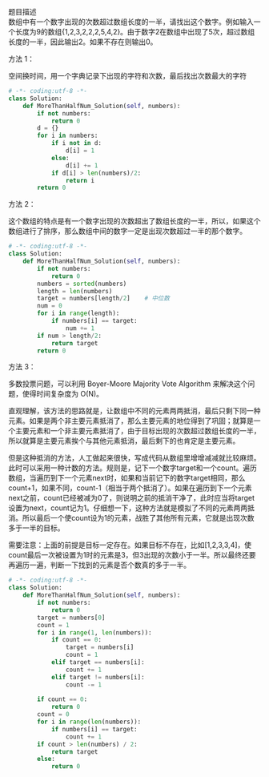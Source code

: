 
题目描述  
数组中有一个数字出现的次数超过数组长度的一半，请找出这个数字。例如输入一个长度为9的数组{1,2,3,2,2,2,5,4,2}。由于数字2在数组中出现了5次，超过数组长度的一半，因此输出2。如果不存在则输出0。  

方法 1：  

空间换时间，用一个字典记录下出现的字符和次数，最后找出次数最大的字符  

```python 
# -*- coding:utf-8 -*-
class Solution:
    def MoreThanHalfNum_Solution(self, numbers):
        if not numbers:
            return 0  
        d = {} 
        for i in numbers:
            if i not in d:
                d[i] = 1 
            else:
                d[i] += 1 
            if d[i] > len(numbers)/2:
                return i 
        return 0 
```

方法 2：  

这个数组的特点是有一个数字出现的次数超出了数组长度的一半，所以，如果这个数组进行了排序，那么数组中间的数字一定是出现次数超过一半的那个数字。  

```python 
# -*- coding:utf-8 -*-
class Solution:
    def MoreThanHalfNum_Solution(self, numbers):
        if not numbers:
            return 0 
        numbers = sorted(numbers)
        length = len(numbers)
        target = numbers[length/2]    # 中位数
        num = 0
        for i in range(length):
            if numbers[i] == target:
                num += 1
        if num > length/2:
            return target
        return 0
```


方法 3：  

多数投票问题，可以利用 Boyer-Moore Majority Vote Algorithm 来解决这个问题，使得时间复杂度为 O(N)。  

直观理解，该方法的思路就是，让数组中不同的元素两两抵消，最后只剩下同一种元素。如果是两个非主要元素抵消了，那么主要元素的地位得到了巩固；就算是一个主要元素和一个非主要元素抵消了，由于目标出现的次数超过数组长度的一半，所以就算是主要元素挨个与其他元素抵消，最后剩下的也肯定是主要元素。  

但是这种抵消的方法，人工做起来很快，写成代码从数组里增增减减就比较麻烦。此时可以采用一种计数的方法。规则是，记下一个数字target和一个count。遍历数组，当遍历到下一个元素next时，如果和当前记下的数字target相同，那么count+1，如果不同，count-1（相当于两个抵消了）。如果在遍历到下一个元素next之前，count已经被减为0了，则说明之前的抵消干净了，此时应当将target设置为next，count记为1。仔细想一下，这种方法就是模拟了不同的元素两两抵消。所以最后一个使count设为1的元素，战胜了其他所有元素，它就是出现次数多于一半的目标。  

需要注意：上面的前提是目标一定存在。如果目标不存在，比如[1,2,3,3,4]，使count最后一次被设置为1时的元素是3，但3出现的次数小于一半。所以最终还要再遍历一遍，判断一下找到的元素是否个数真的多于一半。  

```python 
# -*- coding:utf-8 -*-
class Solution:
    def MoreThanHalfNum_Solution(self, numbers):
        if not numbers:
            return 0 
        target = numbers[0] 
        count = 1 
        for i in range(1, len(numbers)):
            if count == 0:
                target = numbers[i] 
                count = 1 
            elif target == numbers[i]:
                count += 1 
            elif target != numbers[i]:
                count -= 1 
                
        if count == 0:
            return 0  
        count = 0 
        for i in range(len(numbers)):
            if numbers[i] == target:
                count += 1 
        if count > len(numbers) / 2:
            return target 
        else:
            return 0 
```
